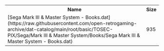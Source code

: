 <table>
<tr><th>Name</th><th>Size</th></tr>
<tr><td>
[Sega Mark III & Master System - Books.dat](https://raw.githubusercontent.com/open-retrogaming-archive/dat-catalog/main/root/basic/TOSEC-PIX/Sega/Mark III & Master System/Books/Sega Mark III & Master System - Books.dat)
</td><td>935</td></tr>
</table>
